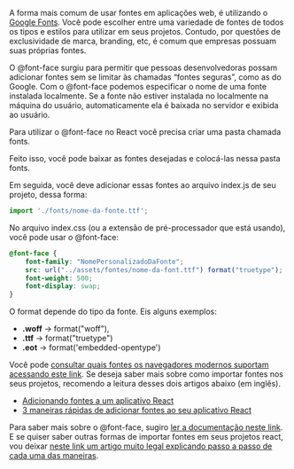 A forma mais comum de usar fontes em aplicações web, é utilizando o [Google Fonts](https://fonts.google.com/). Você pode escolher entre uma variedade de fontes de todos os tipos e estilos para utilizar em seus projetos. Contudo, por questões de exclusividade de marca, branding, etc, é comum que empresas possuam suas próprias fontes.

O @font-face surgiu para permitir que pessoas desenvolvedoras possam adicionar fontes sem se limitar às chamadas “fontes seguras”, como as do Google. Com o @font-face podemos especificar o nome de uma fonte instalada localmente. Se a fonte não estiver instalada no localmente na máquina do usuário, automaticamente ela é baixada no servidor e exibida ao usuário.

Para utilizar o @font-face no React você precisa criar uma pasta chamada fonts.

Feito isso, você pode baixar as fontes desejadas e colocá-las nessa pasta fonts.

Em seguida, você deve adicionar essas fontes ao arquivo index.js de seu projeto, dessa forma:

```jsx
import './fonts/nome-da-fonte.ttf';
```

No arquivo index.css (ou a extensão de pré-processador que está usando), você pode usar o @font-face:

```scss
@font-face {
    font-family: "NomePersonalizadoDaFonte";
    src: url("../assets/fontes/nome-da-font.ttf") format("truetype");
    font-weight: 500;
    font-display: swap;
}
```

O format depende do tipo da fonte. Eis alguns exemplos:
*   **.woff** -> format("woff"),
*   **.ttf** -> format("truetype")
*   **.eot** -> format('embedded-opentype')

Você pode [consultar quais fontes os navegadores modernos suportam acessando este link](https://www.w3schools.com/cssref/css3_pr_font-face_rule.asp). Se deseja saber mais sobre como importar fontes nos seus projetos, recomendo a leitura desses dois artigos abaixo (em inglês).

*   [Adicionando fontes a um aplicativo React](https://dev.to/annequinkenstein/adding-fonts-to-create-react-app-3ed7)
*   [3 maneiras rápidas de adicionar fontes ao seu aplicativo React](https://blog.greenroots.info/3-quick-ways-to-add-fonts-to-your-react-app)

Para saber mais sobre o @font-face, sugiro [ler a documentação neste link](https://developer.mozilla.org/pt-BR/docs/Web/CSS/@font-face). E se quiser saber outras formas de importar fontes em seus projetos react, vou deixar [neste link um artigo muito legal explicando passo a passo de cada uma das maneiras](https://blog.greenroots.info/3-quick-ways-to-add-fonts-to-your-react-app).